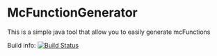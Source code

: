 # McFunctionGenerator

This is a simple java tool that allow you to easily generate mcFunctions

Build info: [![Build Status](https://travis-ci.org/Gunivers/Minecraft-GDK.svg?branch=master)](https://travis-ci.org/Gunivers/Minecraft-GDK)

